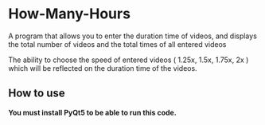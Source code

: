 # How-Many-Hours
A program that allows you to enter the duration time of videos, and displays the total number of videos and the total times of all entered videos

The ability to choose the speed of entered videos ( 1.25x, 1.5x, 1.75x, 2x ) which will be reflected on the duration time of the videos.
## How to use
**You must install PyQt5 to be able to run this code.**
